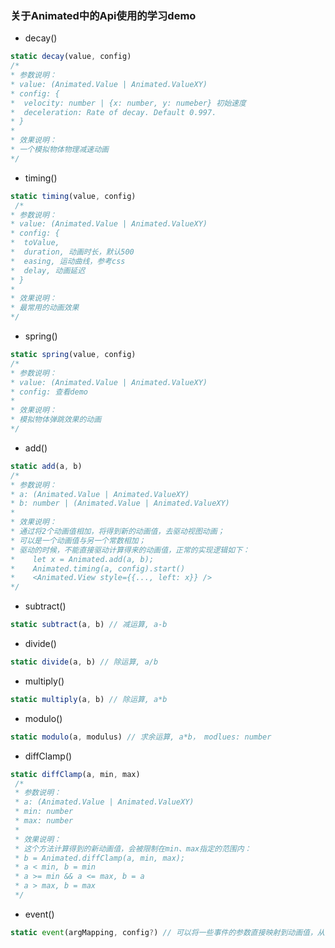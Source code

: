 ### 关于Animated中的Api使用的学习demo
- decay()
 ```javascript
 static decay(value, config)
 /*
 * 参数说明：
 * value: (Animated.Value | Animated.ValueXY)
 * config: {
 *  velocity: number | {x: number, y: numeber} 初始速度
 *  deceleration: Rate of decay. Default 0.997.
 * }
 * 
 * 效果说明：
 * 一个模拟物体物理减速动画
 */
 ```

 - timing()
 ```javascript
 static timing(value, config)
  /*
 * 参数说明：
 * value: (Animated.Value | Animated.ValueXY)
 * config: {
 *  toValue,
 *  duration, 动画时长，默认500
 *  easing, 运动曲线，参考css
 *  delay, 动画延迟
 * }
 * 
 * 效果说明：
 * 最常用的动画效果
 */
 ```

 - spring()
 ```javascript
 static spring(value, config)
 /*
 * 参数说明：
 * value: (Animated.Value | Animated.ValueXY)
 * config: 查看demo
 * 
 * 效果说明：
 * 模拟物体弹跳效果的动画
 */
 ```

 - add()
 ```javascript
 static add(a, b)
 /*
 * 参数说明：
 * a: (Animated.Value | Animated.ValueXY)
 * b: number | (Animated.Value | Animated.ValueXY)
 * 
 * 效果说明：
 * 通过将2个动画值相加，将得到新的动画值，去驱动视图动画；
 * 可以是一个动画值与另一个常数相加；
 * 驱动的时候，不能直接驱动计算得来的动画值，正常的实现逻辑如下：
 *    let x = Animated.add(a, b);
 *    Animated.timing(a, config).start()
 *    <Animated.View style={{..., left: x}} />
 */
 ```

 - subtract()
```javascript
static subtract(a, b) // 减运算, a-b
```

- divide()
```javascript
static divide(a, b) // 除运算, a/b
```

- multiply()
```javascript
static multiply(a, b) // 除运算, a*b
```

- modulo()
```javascript
static modulo(a, modulus) // 求余运算, a*b， modlues: number
```

- diffClamp()
```javascript
static diffClamp(a, min, max)
 /*
 * 参数说明：
 * a: (Animated.Value | Animated.ValueXY)
 * min: number
 * max: number
 * 
 * 效果说明：
 * 这个方法计算得到的新动画值，会被限制在min、max指定的范围内：
 * b = Animated.diffClamp(a, min, max);
 * a < min, b = min
 * a >= min && a <= max, b = a
 * a > max, b = max
 */
```


- event()
```javascript
static event(argMapping, config?) // 可以将一些事件的参数直接映射到动画值，从而用事件驱动动画，具体看demo
```